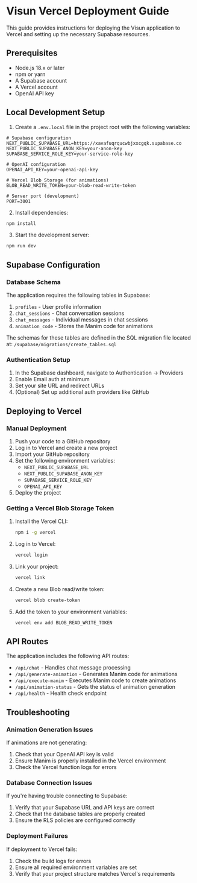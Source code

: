 # Visun Vercel Deployment Guide

This guide provides instructions for deploying the Visun application to Vercel and setting up the necessary Supabase resources.

## Prerequisites

- Node.js 18.x or later
- npm or yarn
- A Supabase account
- A Vercel account
- OpenAI API key

## Local Development Setup

1. Create a `.env.local` file in the project root with the following variables:

```
# Supabase configuration
NEXT_PUBLIC_SUPABASE_URL=https://xavafuqrqucwbjxxcgqk.supabase.co
NEXT_PUBLIC_SUPABASE_ANON_KEY=your-anon-key
SUPABASE_SERVICE_ROLE_KEY=your-service-role-key

# OpenAI configuration
OPENAI_API_KEY=your-openai-api-key

# Vercel Blob Storage (for animations)
BLOB_READ_WRITE_TOKEN=your-blob-read-write-token

# Server port (development)
PORT=3001
```

2. Install dependencies:

```bash
npm install
```

3. Start the development server:

```bash
npm run dev
```

## Supabase Configuration

### Database Schema

The application requires the following tables in Supabase:

1. `profiles` - User profile information
2. `chat_sessions` - Chat conversation sessions
3. `chat_messages` - Individual messages in chat sessions
4. `animation_code` - Stores the Manim code for animations

The schemas for these tables are defined in the SQL migration file located at:
`/supabase/migrations/create_tables.sql`

### Authentication Setup

1. In the Supabase dashboard, navigate to Authentication → Providers
2. Enable Email auth at minimum
3. Set your site URL and redirect URLs
4. (Optional) Set up additional auth providers like GitHub

## Deploying to Vercel

### Manual Deployment

1. Push your code to a GitHub repository
2. Log in to Vercel and create a new project
3. Import your GitHub repository
4. Set the following environment variables:
   - `NEXT_PUBLIC_SUPABASE_URL`
   - `NEXT_PUBLIC_SUPABASE_ANON_KEY`
   - `SUPABASE_SERVICE_ROLE_KEY`
   - `OPENAI_API_KEY`
5. Deploy the project

### Getting a Vercel Blob Storage Token

1. Install the Vercel CLI:
   ```bash
   npm i -g vercel
   ```

2. Log in to Vercel:
   ```bash
   vercel login
   ```

3. Link your project:
   ```bash
   vercel link
   ```

4. Create a new Blob read/write token:
   ```bash
   vercel blob create-token
   ```

5. Add the token to your environment variables:
   ```bash
   vercel env add BLOB_READ_WRITE_TOKEN
   ```

## API Routes

The application includes the following API routes:

- `/api/chat` - Handles chat message processing
- `/api/generate-animation` - Generates Manim code for animations
- `/api/execute-manim` - Executes Manim code to create animations
- `/api/animation-status` - Gets the status of animation generation
- `/api/health` - Health check endpoint

## Troubleshooting

### Animation Generation Issues

If animations are not generating:

1. Check that your OpenAI API key is valid
2. Ensure Manim is properly installed in the Vercel environment
3. Check the Vercel function logs for errors

### Database Connection Issues

If you're having trouble connecting to Supabase:

1. Verify that your Supabase URL and API keys are correct
2. Check that the database tables are properly created
3. Ensure the RLS policies are configured correctly

### Deployment Failures

If deployment to Vercel fails:

1. Check the build logs for errors
2. Ensure all required environment variables are set
3. Verify that your project structure matches Vercel's requirements
